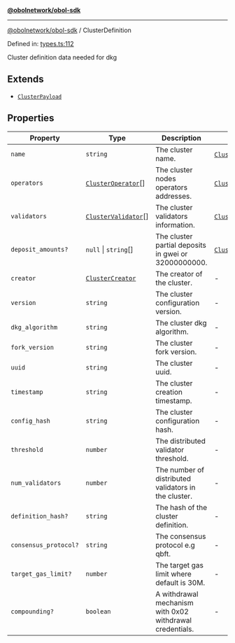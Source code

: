 [**@obolnetwork/obol-sdk**](../index.md)

***

[@obolnetwork/obol-sdk](../index.md) / ClusterDefinition

Defined in: [types.ts:112](https://github.com/ObolNetwork/obol-sdk/blob/719eeaf64437833b733de7c3e76fdb5a3bef243a/src/types.ts#L112)

Cluster definition data needed for dkg

## Extends

- [`ClusterPayload`](../type-aliases/ClusterPayload.md)

## Properties

| Property | Type | Description | Inherited from | Defined in |
| ------ | ------ | ------ | ------ | ------ |
| <a id="name"></a> `name` | `string` | The cluster name. | [`ClusterPayload`](../type-aliases/ClusterPayload.md).[`name`](../type-aliases/ClusterPayload.md#name) | [types.ts:97](https://github.com/ObolNetwork/obol-sdk/blob/719eeaf64437833b733de7c3e76fdb5a3bef243a/src/types.ts#L97) |
| <a id="operators"></a> `operators` | [`ClusterOperator`](../type-aliases/ClusterOperator.md)[] | The cluster nodes operators addresses. | [`ClusterPayload`](../type-aliases/ClusterPayload.md).[`operators`](../type-aliases/ClusterPayload.md#operators) | [types.ts:100](https://github.com/ObolNetwork/obol-sdk/blob/719eeaf64437833b733de7c3e76fdb5a3bef243a/src/types.ts#L100) |
| <a id="validators"></a> `validators` | [`ClusterValidator`](../type-aliases/ClusterValidator.md)[] | The cluster validators information. | [`ClusterPayload`](../type-aliases/ClusterPayload.md).[`validators`](../type-aliases/ClusterPayload.md#validators) | [types.ts:103](https://github.com/ObolNetwork/obol-sdk/blob/719eeaf64437833b733de7c3e76fdb5a3bef243a/src/types.ts#L103) |
| <a id="deposit_amounts"></a> `deposit_amounts?` | `null` \| `string`[] | The cluster partial deposits in gwei or 32000000000. | [`ClusterPayload`](../type-aliases/ClusterPayload.md).[`deposit_amounts`](../type-aliases/ClusterPayload.md#deposit_amounts) | [types.ts:106](https://github.com/ObolNetwork/obol-sdk/blob/719eeaf64437833b733de7c3e76fdb5a3bef243a/src/types.ts#L106) |
| <a id="creator"></a> `creator` | [`ClusterCreator`](../type-aliases/ClusterCreator.md) | The creator of the cluster. | - | [types.ts:114](https://github.com/ObolNetwork/obol-sdk/blob/719eeaf64437833b733de7c3e76fdb5a3bef243a/src/types.ts#L114) |
| <a id="version"></a> `version` | `string` | The cluster configuration version. | - | [types.ts:117](https://github.com/ObolNetwork/obol-sdk/blob/719eeaf64437833b733de7c3e76fdb5a3bef243a/src/types.ts#L117) |
| <a id="dkg_algorithm"></a> `dkg_algorithm` | `string` | The cluster dkg algorithm. | - | [types.ts:120](https://github.com/ObolNetwork/obol-sdk/blob/719eeaf64437833b733de7c3e76fdb5a3bef243a/src/types.ts#L120) |
| <a id="fork_version"></a> `fork_version` | `string` | The cluster fork version. | - | [types.ts:123](https://github.com/ObolNetwork/obol-sdk/blob/719eeaf64437833b733de7c3e76fdb5a3bef243a/src/types.ts#L123) |
| <a id="uuid"></a> `uuid` | `string` | The cluster uuid. | - | [types.ts:126](https://github.com/ObolNetwork/obol-sdk/blob/719eeaf64437833b733de7c3e76fdb5a3bef243a/src/types.ts#L126) |
| <a id="timestamp"></a> `timestamp` | `string` | The cluster creation timestamp. | - | [types.ts:129](https://github.com/ObolNetwork/obol-sdk/blob/719eeaf64437833b733de7c3e76fdb5a3bef243a/src/types.ts#L129) |
| <a id="config_hash"></a> `config_hash` | `string` | The cluster configuration hash. | - | [types.ts:132](https://github.com/ObolNetwork/obol-sdk/blob/719eeaf64437833b733de7c3e76fdb5a3bef243a/src/types.ts#L132) |
| <a id="threshold"></a> `threshold` | `number` | The distributed validator threshold. | - | [types.ts:135](https://github.com/ObolNetwork/obol-sdk/blob/719eeaf64437833b733de7c3e76fdb5a3bef243a/src/types.ts#L135) |
| <a id="num_validators"></a> `num_validators` | `number` | The number of distributed validators in the cluster. | - | [types.ts:138](https://github.com/ObolNetwork/obol-sdk/blob/719eeaf64437833b733de7c3e76fdb5a3bef243a/src/types.ts#L138) |
| <a id="definition_hash"></a> `definition_hash?` | `string` | The hash of the cluster definition. | - | [types.ts:141](https://github.com/ObolNetwork/obol-sdk/blob/719eeaf64437833b733de7c3e76fdb5a3bef243a/src/types.ts#L141) |
| <a id="consensus_protocol"></a> `consensus_protocol?` | `string` | The consensus protocol e.g qbft. | - | [types.ts:144](https://github.com/ObolNetwork/obol-sdk/blob/719eeaf64437833b733de7c3e76fdb5a3bef243a/src/types.ts#L144) |
| <a id="target_gas_limit"></a> `target_gas_limit?` | `number` | The target gas limit where default is 30M. | - | [types.ts:147](https://github.com/ObolNetwork/obol-sdk/blob/719eeaf64437833b733de7c3e76fdb5a3bef243a/src/types.ts#L147) |
| <a id="compounding"></a> `compounding?` | `boolean` | A withdrawal mechanism with 0x02 withdrawal credentials. | - | [types.ts:150](https://github.com/ObolNetwork/obol-sdk/blob/719eeaf64437833b733de7c3e76fdb5a3bef243a/src/types.ts#L150) |
